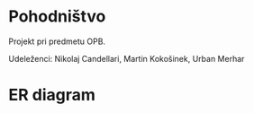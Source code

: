 # Pohodništvo

Projekt pri predmetu OPB.

Udeleženci: Nikolaj Candellari, Martin Kokošinek, Urban Merhar

# ER diagram


